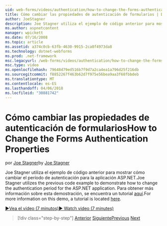 ```yaml
---
uid: web-forms/videos/authentication/how-to-change-the-forms-authentication-properties
title: Cómo cambiar las propiedades de autenticación de formularios | Documentos de Microsoft
author: JoeStagner
description: Joe Stagner utiliza el ejemplo de código anterior para mostrar cómo cambiar el período de autenticación para la aplicación ASP.NET. Para obtener más información sobre th...
ms.author: aspnetcontent
manager: wpickett
ms.date: 07/16/2008
ms.topic: article
ms.assetid: a374c0cb-63fb-4630-9915-2ca8f4973da8
ms.technology: dotnet-webforms
ms.prod: .net-framework
msc.legacyurl: /web-forms/videos/authentication/how-to-change-the-forms-authentication-properties
msc.type: video
ms.openlocfilehash: 79648d79ed516b7f9d7a2ca4ea1a796d25f216db
ms.sourcegitcommit: f8852267f463b62d7f975e56bea9aa3f68fbbdeb
ms.translationtype: MT
ms.contentlocale: es-ES
ms.lasthandoff: 04/06/2018
ms.locfileid: "30881742"
---
```

<a name="how-to-change-the-forms-authentication-properties"></a><span data-ttu-id="662dd-104">Cómo cambiar las propiedades de autenticación de formularios</span><span class="sxs-lookup"><span data-stu-id="662dd-104">How to Change the Forms Authentication Properties</span></span>
====================
<span data-ttu-id="662dd-105">por [Joe Stagner](https://github.com/JoeStagner)</span><span class="sxs-lookup"><span data-stu-id="662dd-105">by [Joe Stagner](https://github.com/JoeStagner)</span></span>

<span data-ttu-id="662dd-106">Joe Stagner utiliza el ejemplo de código anterior para mostrar cómo cambiar el período de autenticación para la aplicación ASP.NET.</span><span class="sxs-lookup"><span data-stu-id="662dd-106">Joe Stagner utilizes the previous code example to demonstrate how to change the authentication period for the ASP.NET application.</span></span> <span data-ttu-id="662dd-107">Para obtener más información sobre esta demostración, se encuentra un tutorial [aquí](../../overview/older-versions-security/introduction/forms-authentication-configuration-and-advanced-topics-vb.md).</span><span class="sxs-lookup"><span data-stu-id="662dd-107">For more information on this demo, a tutorial is located [here](../../overview/older-versions-security/introduction/forms-authentication-configuration-and-advanced-topics-vb.md).</span></span>

[<span data-ttu-id="662dd-108">&#9654;Vea el vídeo (7 minutos)</span><span class="sxs-lookup"><span data-stu-id="662dd-108">&#9654; Watch video (7 minutes)</span></span>](https://channel9.msdn.com/Blogs/ASP-NET-Site-Videos/how-to-change-the-forms-authentication-properties)

> [!div class="step-by-step"]
> <span data-ttu-id="662dd-109">[Anterior](using-basic-forms-authentication-in-aspnet.md)
> [Siguiente](how-to-setup-and-use-cookie-less-authentication-in-an-aspnet-application.md)</span><span class="sxs-lookup"><span data-stu-id="662dd-109">[Previous](using-basic-forms-authentication-in-aspnet.md)
[Next](how-to-setup-and-use-cookie-less-authentication-in-an-aspnet-application.md)</span></span>
